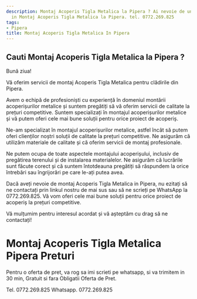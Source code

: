 ```yaml
---
description: Montaj Acoperis Tigla Metalica la Pipera ? Ai nevoie de un profesionist
  in Montaj Acoperis Tigla Metalica la Pipera. tel. 0772.269.825
tags:
- Pipera
title: Montaj Acoperis Tigla Metalica In Pipera
---
```



## Cauti Montaj Acoperis Tigla Metalica la Pipera ?

Bună ziua! 

Vă oferim servicii de montaj Acoperis Tigla Metalica pentru clădirile din Pipera. 

Avem o echipă de profesioniști cu experiență în domeniul montării acoperișurilor metalice și suntem pregătiți să vă oferim servicii de calitate la prețuri competitive. Suntem specializați în montajul acoperișurilor metalice și vă putem oferi cele mai bune soluții pentru orice proiect de acoperiș. 

Ne-am specializat în montajul acoperișurilor metalice, astfel încât să putem oferi clienților noștri soluții de calitate la prețuri competitive. Ne asigurăm că utilizăm materiale de calitate și că oferim servicii de montaj profesionale. 

Ne putem ocupa de toate aspectele montajului acoperișului, inclusiv de pregătirea terenului și de instalarea materialelor. Ne asigurăm că lucrările sunt făcute corect și că suntem întotdeauna pregătiți să răspundem la orice întrebări sau îngrijorări pe care le-ați putea avea. 

Dacă aveți nevoie de montaj Acoperis Tigla Metalica in Pipera, nu ezitați să ne contactați prin linkul nostru de mai sus sau să ne scrieți pe WhatsApp la 0772.269.825. Vă vom oferi cele mai bune soluții pentru orice proiect de acoperiș la prețuri competitive. 

Vă mulțumim pentru interesul acordat și vă așteptăm cu drag să ne contactați!

# Montaj Acoperis Tigla Metalica Pipera Preturi
Pentru o oferta de pret, va rog sa imi scrieti pe whatsapp, si va trimitem in 30 min, Gratuit si fara Obligatii Oferta de Pret.

Tel. 0772.269.825
Whatsapp. 0772.269.825
